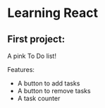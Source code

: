 # Learning React

## First project:
A pink To Do list!

Features:
- A button to add tasks
- A button to remove tasks
- A task counter
